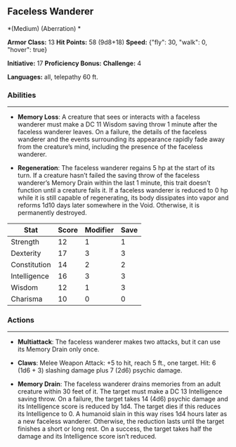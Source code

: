 ## Faceless Wanderer
*(Medium) (Aberration) *

**Armor Class:** 13
**Hit Points:** 58 (9d8+18)
**Speed:** {"fly": 30, "walk": 0, "hover": true}

**Initiative:** 17
**Proficiency Bonus:**
**Challenge:** 4

**Languages:** all, telepathy 60 ft.

### Abilities
 --- 
- **Memory Loss**: A creature that sees or interacts with a faceless wanderer must make a DC 11 Wisdom saving throw 1 minute after the faceless wanderer leaves. On a failure, the details of the faceless wanderer and the events surrounding its appearance rapidly fade away from the creature’s mind, including the presence of the faceless wanderer.

- **Regeneration**: The faceless wanderer regains 5 hp at the start of its turn. If a creature hasn’t failed the saving throw of the faceless wanderer’s Memory Drain within the last 1 minute, this trait doesn’t function until a creature fails it. If a faceless wanderer is reduced to 0 hp while it is still capable of regenerating, its body dissipates into vapor and reforms 1d10 days later somewhere in the Void. Otherwise, it is permanently destroyed.



| Stat | Score | Modifier | Save |
| ---- | ---- | ---- | ---- |
| Strength | 12 | 1 | 1 |
| Dexterity | 17 | 3 | 3 |
| Constitution | 14 | 2 | 2 |
| Intelligence | 16 | 3 | 3 |
| Wisdom | 12 | 1 | 3 |
| Charisma | 10 | 0 | 0 |

### Actions
 --- 
- **Multiattack**: The faceless wanderer makes two attacks, but it can use its Memory Drain only once.

- **Claws**: Melee Weapon Attack: +5 to hit, reach 5 ft., one target. Hit: 6 (1d6 + 3) slashing damage plus 7 (2d6) psychic damage.

- **Memory Drain**: The faceless wanderer drains memories from an adult creature within 30 feet of it. The target must make a DC 13 Intelligence saving throw. On a failure, the target takes 14 (4d6) psychic damage and its Intelligence score is reduced by 1d4. The target dies if this reduces its Intelligence to 0. A humanoid slain in this way rises 1d4 hours later as a new faceless wanderer. Otherwise, the reduction lasts until the target finishes a short or long rest. On a success, the target takes half the damage and its Intelligence score isn’t reduced.

